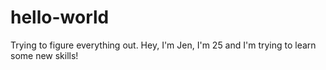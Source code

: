 # hello-world
Trying to figure everything out.
Hey, I'm Jen, I'm 25 and I'm trying to learn some new skills!

